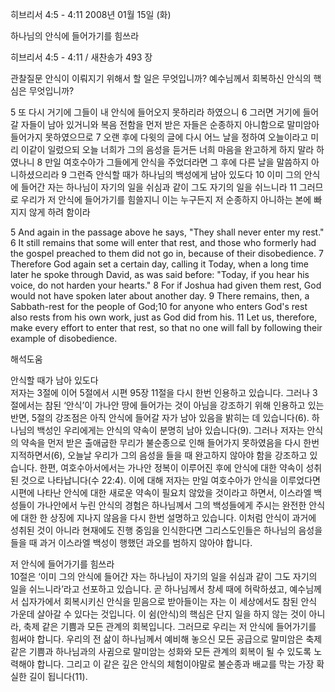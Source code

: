 히브리서 4:5 - 4:11 
2008년 01월 15일 (화)

하나님의 안식에 들어가기를 힘쓰라



히브리서 4:5 - 4:11 / 새찬송가 493 장


관찰질문
안식이 이뤄지기 위해서 할 일은 무엇입니까? 
예수님께서 회복하신 안식의 핵심은 무엇입니까?

5 또 다시 거기에 그들이 내 안식에 들어오지 못하리라 하였으니 6 그러면 거기에 들어갈 자들이 남아 있거니와 복음 전함을 먼저 받은 자들은 순종하지 아니함으로 말미암아 들어가지 못하였으므로 7 오랜 후에 다윗의 글에 다시 어느 날을 정하여 오늘이라고 미리 이같이 일렀으되 오늘 너희가 그의 음성을 듣거든 너희 마음을 완고하게 하지 말라 하였나니 8 만일 여호수아가 그들에게 안식을 주었더라면 그 후에 다른 날을 말씀하지 아니하셨으리라 9 그런즉 안식할 때가 하나님의 백성에게 남아 있도다 10 이미 그의 안식에 들어간 자는 하나님이 자기의 일을 쉬심과 같이 그도 자기의 일을 쉬느니라 11 그러므로 우리가 저 안식에 들어가기를 힘쓸지니 이는 누구든지 저 순종하지 아니하는 본에 빠지지 않게 하려 함이라  


5 And again in the passage above he says, "They shall never enter my rest." 6 It still remains that some will enter that rest, and those who formerly had the gospel preached to them did not go in, because of their disobedience. 7 Therefore God again set a certain day, calling it Today, when a long time later he spoke through David, as was said before: "Today, if you hear his voice, do not harden your hearts." 8 For if Joshua had given them rest, God would not have spoken later about another day. 9 There remains, then, a Sabbath-rest for the people of God;10 for anyone who enters God's rest also rests from his own work, just as God did from his. 11 Let us, therefore, make every effort to enter that rest, so that no one will fall by following their example of disobedience.

해석도움





안식할 때가 남아 있도다  
저자는 3절에 이어 5절에서 시편 95장 11절을 다시 한번 인용하고 있습니다. 그러나 3절에서는 참된 ‘안식’이 가나안 땅에 들어가는 것이 아님을 강조하기 위해 인용하고 있는 반면, 5절의 강조점은 아직 안식에 들어갈 자가 남아 있음을 밝히는 데 있습니다(6). 하나님의 백성인 우리에게는 안식의 약속이 분명히 남아 있습니다(9). 그러나 저자는 안식의 약속을 먼저 받은 출애굽한 무리가 불순종으로 인해 들어가지 못하였음을 다시 한번 지적하면서(6), 오늘날 우리가 그의 음성을 들을 때 완고하지 않아야 함을 강조하고 있습니다. 한편, 여호수아서에서는 가나안 정복이 이루어진 후에 안식에 대한 약속이 성취된 것으로 나타납니다(수 22:4). 이에 대해 저자는 만일 여호수아가 안식을 이루었다면 시편에 나타난 안식에 대한 새로운 약속이 필요치 않았을 것이라고 하면서, 이스라엘 백성들이 가나안에서 누린 안식의 경험은 하나님께서 그의 백성들에게 주시는 완전한 안식에 대한 한 상징에 지나지 않음을 다시 한번 설명하고 있습니다. 이처럼 안식이 과거에 성취된 것이 아니라 현재에도 진행 중임을 인식한다면 그리스도인들은 하나님의 음성을 들을 때 과거 이스라엘 백성이 행했던 과오를 범하지 않아야 합니다.   

저 안식에 들어가기를 힘쓰라  
10절은 ‘이미 그의 안식에 들어간 자는 하나님이 자기의 일을 쉬심과 같이 그도 자기의 일을 쉬느니라’라고 선포하고 있습니다. 곧 하나님께서 창세 때에 허락하셨고, 예수님께서 십자가에서 회복시키신 안식을 믿음으로 받아들이는 자는 이 세상에서도 참된 안식 가운데 살아갈 수 있다는 것입니다. 이 쉼(안식)의 핵심은 단지 일을 하지 않는 것이 아니라, 축제 같은 기쁨과 모든 관계의 회복입니다. 그러므로 우리는 저 안식에 들어가기를 힘써야 합니다. 우리의 전 삶이 하나님께서 예비해 놓으신 모든 공급으로 말미암은 축제 같은 기쁨과 하나님과의 사귐으로 말미암는 성화와 모든 관계의 회복이 될 수 있도록 노력해야 합니다. 그리고 이 같은 깊은 안식의 체험이야말로 불순종과 배교를 막는 가장 확실한 길이 됩니다(11).